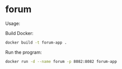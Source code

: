 # forum

Usage:

Build Docker:
```sh
docker build -t forum-app . 
```

Run the program:
```sh
docker run -d --name forum -p 8082:8082 forum-app
```

